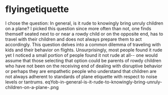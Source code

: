 # flyingetiquette
I chose the question: In general, is it rude to knowingly bring unruly children on a plane? I picked this question since more often than not, one finds themself seated next to or near a rowdy child or on the opposite end, has to travel with their children and does not always prepare them to act accordingly. This question delves into a common dilemma of traveling with kids and their behavior on flights. Unsurprisingly, most people found it rude yet I noticed a small portion of people found it not rude at all-- one would assume that those selecting that option could be parents of rowdy children who have not been on the receiving end of dealing with disruptive behavior or perhaps they are empathetic people who understand that children are not always adherent to standards of plane etiquette with respect to noise levels or tantrums. 
eqYob-in-general-is-it-rude-to-knowingly-bring-unruly-children-on-a-plane-.png 

